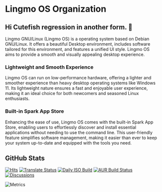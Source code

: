 # Lingmo OS Organization

## Hi Cutefish regression in another form. 👋
Lingmo GNU/Linux (Lingmo OS) is a operating system based on Debian GNU/Linux. It offers a beautiful Desktop environment, includes software tailored for this environment, and features a unified UI style. Lingmo OS aims to provide a smooth and visually appealing desktop experience.

### Lightweight and Smooth Experience
Lingmo OS can run on low-performance hardware, offering a lighter and smoother experience than heavy desktop operating systems like Windows 11. Its lightweight nature ensures a fast and enjoyable user experience, making it an ideal choice for both newcomers and seasoned Linux enthusiasts.

### Built-in Spark App Store
Enhancing the ease of use, Lingmo OS comes with the built-in Spark App Store, enabling users to effortlessly discover and install essential applications without needing to use the command line. This user-friendly feature simplifies software management, making it easier than ever to keep your system up-to-date and equipped with the tools you need.

## GitHub Stats
[![Hits](https://hits.seeyoufarm.com/api/count/incr/badge.svg?url=https%3A%2F%2Fgithub.com%2FLingmoOS&count_bg=%2379C83D&title_bg=%23555555&icon=&icon_color=%23E7E7E7&title=hits&edge_flat=false)](https://hits.seeyoufarm.com)
[![Translate Status](https://hosted.weblate.org/widget/lingmoos/svg-badge.svg)](https://hosted.weblate.org/projects/lingmoos/)
[![Daily ISO Build](https://github.com/LingmoOS/live-build-config/actions/workflows/build.yml/badge.svg)](https://github.com/LingmoOS/live-build-config/actions/workflows/build.yml)
[![AUR Build Status](https://img.shields.io/github/actions/workflow/status/LingmoOS/aur/test.yml)](https://github.com/LingmoOS/aur/actions/workflows/test.yml)
[![Discussions](https://img.shields.io/github/discussions/LingmoOS/Community)](https://github.com/orgs/LingmoOS/discussions)

![Metrics](https://lingmoos.github.io/lingmo-metrics/metrics.svg)